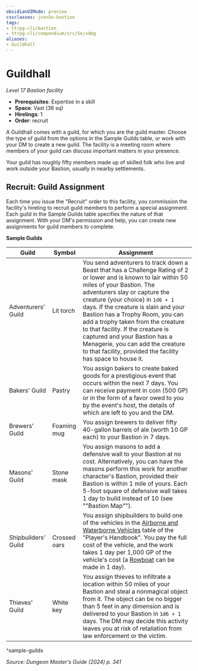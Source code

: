 ```yaml
---
obsidianUIMode: preview
cssclasses: json5e-bastion
tags:
- ttrpg-cli/bastion
- ttrpg-cli/compendium/src/5e/xdmg
aliases:
- Guildhall
---
```

# Guildhall
*Level 17 Bastion facility*  

- **Prerequisites**: Expertise in a skill
- **Space**: Vast (36 sq)
- **Hirelings**: 1
- **Order**: recruit

A Guildhall comes with a guild, for which you are the guild master. Choose the type of guild from the options in the Sample Guilds table, or work with your DM to create a new guild. The facility is a meeting room where members of your guild can discuss important matters in your presence.

Your guild has roughly fifty members made up of skilled folk who live and work outside your Bastion, usually in nearby settlements.

## Recruit: Guild Assignment

Each time you issue the "Recruit" order to this facility, you commission the facility's hireling to recruit guild members to perform a special assignment. Each guild in the Sample Guilds table specifies the nature of that assignment. With your DM's permission and help, you can create new assignments for guild members to complete.

**Sample Guilds**

| Guild | Symbol | Assignment |
|-------|--------|------------|
| Adventurers' Guild | Lit torch | You send adventurers to track down a Beast that has a Challenge Rating of 2 or lower and is known to lair within 50 miles of your Bastion. The adventurers slay or capture the creature (your choice) in `1d6 + 1` days. If the creature is slain and your Bastion has a Trophy Room, you can add a trophy taken from the creature to that facility. If the creature is captured and your Bastion has a Menagerie, you can add the creature to that facility, provided the facility has space to house it. |
| Bakers' Guild | Pastry | You assign bakers to create baked goods for a prestigious event that occurs within the next 7 days. You can receive payment in coin (500 GP) or in the form of a favor owed to you by the event's host, the details of which are left to you and the DM. |
| Brewers' Guild | Foaming mug | You assign brewers to deliver fifty 40-gallon barrels of ale (worth 10 GP each) to your Bastion in 7 days. |
| Masons' Guild | Stone mask | You assign masons to add a defensive wall to your Bastion at no cost. Alternatively, you can have the masons perform this work for another character's Bastion, provided their Bastion is within 1 mile of yours. Each 5-foot square of defensive wall takes 1 day to build instead of 10 (see ""Bastion Map""). |
| Shipbuilders' Guild | Crossed oars | You assign shipbuilders to build one of the vehicles in the [Airborne and Waterborne Vehicles](Інструменти%20ДМ/CLI/tables/large-vehicles-airborne-and-waterborne-vehicles-xphb.md) table of the "Player's Handbook". You pay the full cost of the vehicle, and the work takes 1 day per 1,000 GP of the vehicle's cost (a [Rowboat](Інструменти%20ДМ/CLI/items/rowboat-xphb.md) can be made in 1 day). |
| Thieves' Guild | White key | You assign thieves to infiltrate a location within 50 miles of your Bastion and steal a nonmagical object from it. The object can be no bigger than 5 feet in any dimension and is delivered to your Bastion in `1d6 + 1` days. The DM may decide this activity leaves you at risk of retaliation from law enforcement or the victim. |
^sample-guilds

*Source: Dungeon Master's Guide (2024) p. 341*